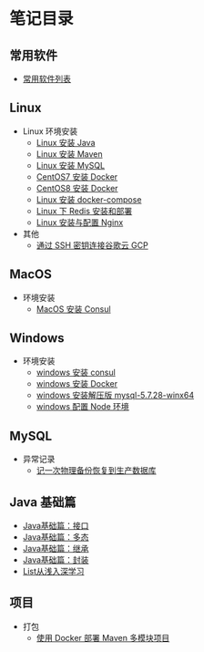 # 笔记目录

## 常用软件

- [常用软件列表](./software/常用软件.md)

## Linux

- Linux 环境安装
  - [Linux 安装 Java](./linux/soft/Linux安装Java.md)
  - [Linux 安装 Maven](./linux/soft/Linux安装Maven.md)
  - [Linux 安装 MySQL](./linux/soft/Linux安装MySQL.md)
  - [CentOS7 安装 Docker](./linux/soft/Centos7安装docker.md)
  - [CentOS8 安装 Docker](./linux/soft/CentOS8安装Docker.md)
  - [Linux 安装 docker-compose](./linux/soft/Linux安装docker-compose.md)
  - [Linux 下 Redis 安装和部署](./linux/soft/Linux下Redis安装和部署.md)
  - [Linux 安装与配置 Nginx](./linux/soft/Linux安装与配置Nginx.md)
- 其他
  - [通过 SSH 密钥连接谷歌云 GCP](<./linux/others/通过SSH密钥连接谷歌云(GCP).md>)

## MacOS

- 环境安装
  - [MacOS 安装 Consul](./macos/MacOS安装Consul.md)

## Windows

- 环境安装
  - [windows 安装 consul](./windows/windows安装consul.md)
  - [windows 安装 Docker](./windows/windows安装docker.md)
  - [windows 安装解压版 mysql-5.7.28-winx64](./windows/windows安装解压版mysql-5.7.28-winx64.md)
  - [windows 配置 Node 环境](./windows/windows配置Node环境.md)

## MySQL

- 异常记录
  - [记一次物理备份恢复到生产数据库](./mysql/mysql-recovery.md)

## Java 基础篇  

  - [Java基础篇：接口](./java-basic/Java基础篇：接口.md)
  - [Java基础篇：多态](./java-basic/Java基础篇：多态.md)
  - [Java基础篇：继承](./java-basic/Java基础篇：继承.md)
  - [Java基础篇：封装](./java-basic/Java基础篇：封装.md)
  - [List从浅入深学习](./java-basic/list.md)

## 项目

- 打包
  - [使用 Docker 部署 Maven 多模块项目](https://www.keppel.fun/articles/2019/12/30/1577687515298.html)
